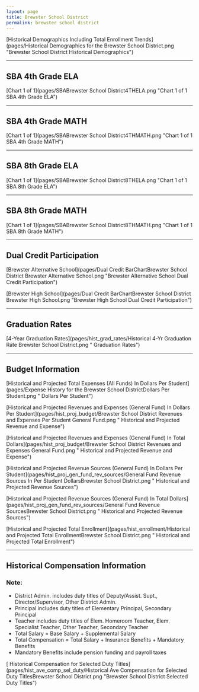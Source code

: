 ```yaml
---
layout: page
title: Brewster School District
permalink: brewster school district
---
```



[Historical Demographics Including Total Enrollment Trends](pages/Historical Demographics for the Brewster School District.png "Brewster School District Historical Demographics")

___

## SBA 4th Grade ELA

[Chart 1 of 1](pages/SBABrewster School District4THELA.png "Chart 1 of 1 SBA 4th Grade ELA")


___

## SBA 4th Grade MATH

[Chart 1 of 1](pages/SBABrewster School District4THMATH.png "Chart 1 of 1 SBA 4th Grade MATH")


___

## SBA 8th Grade ELA

[Chart 1 of 1](pages/SBABrewster School District8THELA.png "Chart 1 of 1 SBA 8th Grade ELA")


___

## SBA 8th Grade MATH

[Chart 1 of 1](pages/SBABrewster School District8THMATH.png "Chart 1 of 1 SBA 8th Grade MATH")


___

## Dual Credit Participation

[Brewster Alternative School](pages/Dual Credit BarChartBrewster School District Brewster Alternative School.png "Brewster Alternative School Dual Credit Participation")

[Brewster High School](pages/Dual Credit BarChartBrewster School District Brewster High School.png "Brewster High School Dual Credit Participation")


___

## Graduation Rates

[4-Year Graduation Rates](pages/hist_grad_rates/Historical 4-Yr Graduation Rate Brewster School District.png " Graduation Rates")


___

## Budget Information

[Historical and Projected Total Expenses (All Funds) In Dollars Per Student](pages/Expense History for the Brewster School DistrictDollars Per Student.png " Dollars Per Student")

[Historical and Projected Revenues and Expenses (General Fund) In Dollars Per Student](pages/hist_proj_budget/Brewster School District Revenues and Expenses Per Student General Fund.png " Historical and Projected Revenue and Expense")

[Historical and Projected Revenues and Expenses (General Fund) In Total Dollars](pages/hist_proj_budget/Brewster School District Revenues and Expenses General Fund.png " Historical and Projected Revenue and Expense")

[Historical and Projected Revenue Sources (General Fund) In Dollars Per Student](pages/hist_proj_gen_fund_rev_sources/General Fund Revenue Sources In Per Student DollarsBrewster School District.png " Historical and Projected Revenue Sources")

[Historical and Projected Revenue Sources (General Fund) In Total Dollars](pages/hist_proj_gen_fund_rev_sources/General Fund Revenue SourcesBrewster School District.png " Historical and Projected Revenue Sources")

[Historical and Projected Total Enrollment](pages/hist_enrollment/Historical and Projected Total EnrollmentBrewster School District.png " Historical and Projected Total Enrollment")


___

## Historical Compensation Information
### Note:
- District Admin. includes duty titles of Deputy/Assist. Supt., Director/Supervisor, Other District Admin.
- Principal includes duty titles of Elementary Principal, Secondary Principal
- Teacher includes duty titles of Elem. Homeroom Teacher, Elem. Specialist Teacher, Other Teacher, Secondary Teacher
- Total Salary = Base Salary + Supplemental Salary
- Total Compensation = Total Salary + Insurance Benefits + Mandatory Benefits
- Mandatory Benefits include pension funding and payroll taxes

[ Historical Compensation for Selected Duty Titles](pages/hist_ave_comp_sel_duty/Historical Ave Compensation for Selected Duty TitlesBrewster School District.png "Brewster School District Selected Duty Titles")

